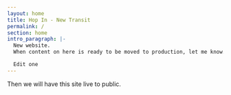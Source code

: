 ```yaml
---
layout: home
title: Hop In - New Transit
permalink: /
section: home
intro_paragraph: |-
  New website. 
  When content on here is ready to be moved to production, let me know.

  Edit one
---
```

Then we will have this site live to public.
